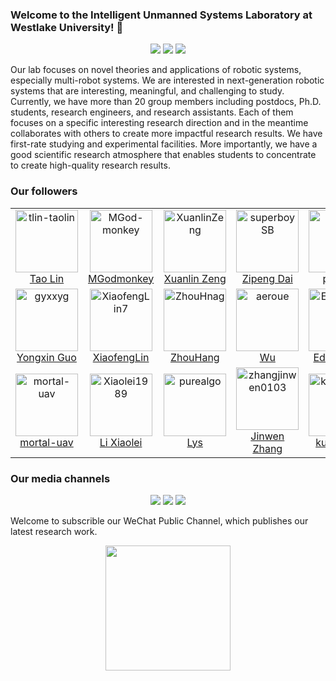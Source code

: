 ### Welcome to the Intelligent Unmanned Systems Laboratory at Westlake University!  👋

<p align="center">
  <a href="https://space.bilibili.com/2044042934">
    <img src="https://bilistats.lonelyion.com/followers?uid=2044042934"></a>
  <a href="https://www.zhihu.com/people/6a90e389b176a5cd201ec3860c8adbd7">
    <img src="https://img.shields.io/badge/Zhihu-blue?logo=zhihu&logoColor=white&labelColor=grey&color=blue"></a>
  <a href="https://www.youtube.com/channel/UCztGtS5YYiNv8x3pj9hLVgg">
    <img src="https://img.shields.io/badge/Youtube-blue?logo=youtube&logoColor=white&labelColor=grey&color=blue"></a>
</p>

Our lab focuses on novel theories and applications of robotic systems, especially multi-robot systems. We are interested in next-generation robotic systems that are interesting, meaningful, and challenging to study. Currently, we have more than 20 group members including postdocs, Ph.D. students, research engineers, and research assistants. Each of them focuses on a specific interesting research direction and in the meantime collaborates with others to create more impactful research results. We have first-rate studying and experimental facilities. More importantly, we have a good scientific research atmosphere that enables students to concentrate to create high-quality research results.

### Our followers
<!--ACTION_START_FLAG:github-followers-->
<table>
  <tr>
    <td align="center">
        <a href="https://github.com/tlin-taolin">
            <img src="https://avatars2.githubusercontent.com/u/7805823" width="100px;" alt="tlin-taolin"/>
        </a>
        <br />
        <a href="https://github.com/tlin-taolin">Tao Lin</a>
    </td>
    <td align="center">
        <a href="https://github.com/MGod-monkey">
            <img src="https://avatars2.githubusercontent.com/u/62071831" width="100px;" alt="MGod-monkey"/>
        </a>
        <br />
        <a href="https://github.com/MGod-monkey">MGodmonkey</a>
    </td>
    <td align="center">
        <a href="https://github.com/XuanlinZeng">
            <img src="https://avatars2.githubusercontent.com/u/91841853" width="100px;" alt="XuanlinZeng"/>
        </a>
        <br />
        <a href="https://github.com/XuanlinZeng">Xuanlin Zeng</a>
    </td>
    <td align="center">
        <a href="https://github.com/superboySB">
            <img src="https://avatars2.githubusercontent.com/u/20726189" width="100px;" alt="superboySB"/>
        </a>
        <br />
        <a href="https://github.com/superboySB">Zipeng Dai</a>
    </td>
    <td align="center">
        <a href="https://github.com/pyzeon">
            <img src="https://avatars2.githubusercontent.com/u/6073260" width="100px;" alt="pyzeon"/>
        </a>
        <br />
        <a href="https://github.com/pyzeon">pyzeon</a>
    </td>
    <td align="center">
        <a href="https://github.com/yonghualiuDR">
            <img src="https://avatars2.githubusercontent.com/u/58734394" width="100px;" alt="yonghualiuDR"/>
        </a>
        <br />
        <a href="https://github.com/yonghualiuDR">yonghualiuDR</a>
    </td>
    <td align="center">
        <a href="https://github.com/andylijx">
            <img src="https://avatars2.githubusercontent.com/u/103879720" width="100px;" alt="andylijx"/>
        </a>
        <br />
        <a href="https://github.com/andylijx">andylijx</a>
    </td>
  </tr>
  <tr>
    <td align="center">
        <a href="https://github.com/gyxxyg">
            <img src="https://avatars2.githubusercontent.com/u/29498800" width="100px;" alt="gyxxyg"/>
        </a>
        <br />
        <a href="https://github.com/gyxxyg">Yongxin Guo</a>
    </td>
    <td align="center">
        <a href="https://github.com/XiaofengLin7">
            <img src="https://avatars2.githubusercontent.com/u/43396995" width="100px;" alt="XiaofengLin7"/>
        </a>
        <br />
        <a href="https://github.com/XiaofengLin7">XiaofengLin</a>
    </td>
    <td align="center">
        <a href="https://github.com/ZhouHnag">
            <img src="https://avatars2.githubusercontent.com/u/52713877" width="100px;" alt="ZhouHnag"/>
        </a>
        <br />
        <a href="https://github.com/ZhouHnag">ZhouHang</a>
    </td>
    <td align="center">
        <a href="https://github.com/aeroue">
            <img src="https://avatars2.githubusercontent.com/u/56834692" width="100px;" alt="aeroue"/>
        </a>
        <br />
        <a href="https://github.com/aeroue">Wu</a>
    </td>
    <td align="center">
        <a href="https://github.com/Edenguopy">
            <img src="https://avatars2.githubusercontent.com/u/130029774" width="100px;" alt="Edenguopy"/>
        </a>
        <br />
        <a href="https://github.com/Edenguopy">Edenguopy</a>
    </td>
    <td align="center">
        <a href="https://github.com/Tich-deng">
            <img src="https://avatars2.githubusercontent.com/u/130575782" width="100px;" alt="Tich-deng"/>
        </a>
        <br />
        <a href="https://github.com/Tich-deng">Tich-deng</a>
    </td>
    <td align="center">
        <a href="https://github.com/ljslam213">
            <img src="https://avatars2.githubusercontent.com/u/113519959" width="100px;" alt="ljslam213"/>
        </a>
        <br />
        <a href="https://github.com/ljslam213">Jin Li</a>
    </td>
  </tr>
  <tr>
    <td align="center">
        <a href="https://github.com/mortal-uav">
            <img src="https://avatars2.githubusercontent.com/u/129817416" width="100px;" alt="mortal-uav"/>
        </a>
        <br />
        <a href="https://github.com/mortal-uav">mortal-uav</a>
    </td>
    <td align="center">
        <a href="https://github.com/Xiaolei1989">
            <img src="https://avatars2.githubusercontent.com/u/33650483" width="100px;" alt="Xiaolei1989"/>
        </a>
        <br />
        <a href="https://github.com/Xiaolei1989">Li Xiaolei</a>
    </td>
    <td align="center">
        <a href="https://github.com/purealgo">
            <img src="https://avatars2.githubusercontent.com/u/108565718" width="100px;" alt="purealgo"/>
        </a>
        <br />
        <a href="https://github.com/purealgo">Lys</a>
    </td>
    <td align="center">
        <a href="https://github.com/zhangjinwen0103">
            <img src="https://avatars2.githubusercontent.com/u/115148172" width="100px;" alt="zhangjinwen0103"/>
        </a>
        <br />
        <a href="https://github.com/zhangjinwen0103">Jinwen Zhang</a>
    </td>
    <td align="center">
        <a href="https://github.com/kudouxiao">
            <img src="https://avatars2.githubusercontent.com/u/150041717" width="100px;" alt="kudouxiao"/>
        </a>
        <br />
        <a href="https://github.com/kudouxiao">kudouxiao</a>
    </td>
    <td align="center">
        <a href="https://github.com/white-bubbleee">
            <img src="https://avatars2.githubusercontent.com/u/84440191" width="100px;" alt="white-bubbleee"/>
        </a>
        <br />
        <a href="https://github.com/white-bubbleee">white-bubbleee</a>
    </td>
    <td align="center">
        <a href="https://github.com/zyczmy">
            <img src="https://avatars2.githubusercontent.com/u/145195702" width="100px;" alt="zyczmy"/>
        </a>
        <br />
        <a href="https://github.com/zyczmy">zyczmy</a>
    </td>
  </tr>
</table>
<!--ACTION_END_FLAG:github-followers-->


### Our media channels

<p align="center">
  <a href="https://space.bilibili.com/2044042934">
    <img src="https://img.shields.io/badge/Bilibili-00A1D6.svg?style=for-the-badge&logo=Bilibili&logoColor=white"></a>
  <a href="https://www.zhihu.com/people/6a90e389b176a5cd201ec3860c8adbd7">
    <img src="https://img.shields.io/badge/Zhihu-0084FF.svg?style=for-the-badge&logo=Zhihu&logoColor=white"></a>
  <a href="https://www.youtube.com/channel/UCztGtS5YYiNv8x3pj9hLVgg">
    <img src="https://img.shields.io/badge/YouTube-FF0000.svg?style=for-the-badge&logo=YouTube&logoColor=white"></a>
</p>

<!-- BEGIN YOUTUBE-CARDS -->
<!-- END YOUTUBE-CARDS -->

Welcome to subscrible our WeChat Public Channel, which publishes our latest research work.

<div align="center">
<img src="https://github.com/WestlakeIntelligentRobotics/WestlakeIntelligentRobotics/assets/125523389/9dd0337b-7779-4902-9dd3-032bf42e729a" width="200" height="200">
</div>
